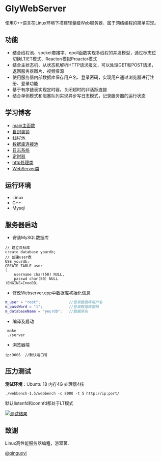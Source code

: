# GlyWebServer
使用C++语言在Linux环境下搭建轻量级Web服务器，属于网络编程的简单实现。
## 功能
* 结合线程池、socket套接字、epoll函数实现多线程的并发模型，通过标志位切换LT/ET模式、Reactor/模拟Proactor模式
* 结合主状态机、从状态机解析HTTP请求报文，可以处理GET和POST请求，返回服务器图片、视频资源
* 使用服务器内部数据库保存用户名、登录密码，实现用户通过浏览器进行注册、登录功能
* 基于有序链表实现定时器，关闭超时的非活跃连接
* 结合单例模式和阻塞队列实现异步写日志模式，记录服务器的运行状态

## 学习博客
* [main主函数](https://glyhust.github.io/2022/03/01/main主函数/)
* [自封装锁](https://glyhust.github.io/2022/03/02/自封装锁/)
* [线程池](https://glyhust.github.io/2022/03/05/线程池/)
* [数据库连接池](https://glyhust.github.io/2022/03/10/数据库连接池/)
* [日志系统](https://glyhust.github.io/2022/03/11/日志/)
* [定时器](https://glyhust.github.io/2022/03/15/定时器/)
* [http处理类](https://glyhust.github.io/2022/03/20/http处理类/)
* [WebServer类](https://glyhust.github.io/2022/03/24/WebServer类/)

## 运行环境
* Linux
* C++
* Mysql

## 服务器启动
* 安装MySQL数据库
```mysql
// 建立目标库
create database yourdb;
// 创建user表
USE yourdb;
CREATE TABLE user
(
    username char(50) NULL,
    passwd char(50) NULL
)ENGINE=InnoDB;
```
* 修改Webserver.cpp中数据库初始化信息
```cpp
m_user = "root";             //登录数据库用户名
m_passWord = "1";            //登录数据库密码
m_databaseName = "yourdb";   //数据库名
```
* 编译及启动
```
 make
 ./server
```
* 浏览器端
```
ip:9006  //默认端口号
```
## 压力测试
**测试环境**：Ubuntu 18  内存4G  处理器4核
```
./webbench-1.5/webbench -c 8000 -t 5 http://ip:port/
```
默认listenfd和connfd都处于LT模式

[![测试结果](https://s1.ax1x.com/2022/05/07/OlDMgf.png)](https://imgtu.com/i/OlDMgf)
## 致谢
Linux高性能服务器编程，游双著.

[@qinguoyi](https://github.com/qinguoyi/TinyWebServer)
